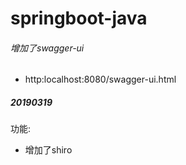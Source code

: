 # springboot-java

###### 增加了swagger-ui
- http:localhost:8080/swagger-ui.html


##### 20190319

功能:

- 增加了shiro


 
